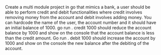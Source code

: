 Create a multi module project in go that mimics a bank, a user should be able to perform credit and  debit functionalities where credit involves removing money from the account and debit involves adding money. You can hardcode the name of the user, the account number and it should have an initial balance of 1000.
go run  . credit 1000 should reduce the account balance by 1000 and show on the console that the account balance is less than the credit amount.
Go run . debit 1000 should increase the account by 1000 and show on the console the new balance after the debiting of the account.